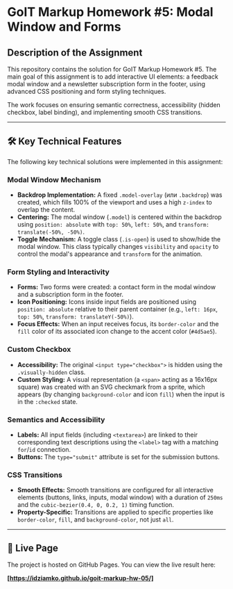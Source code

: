 # GoIT Markup Homework #5: Modal Window and Forms

## Description of the Assignment

This repository contains the solution for GoIT Markup Homework #5. The main goal of this assignment is to add interactive UI elements: a feedback modal window and a newsletter subscription form in the footer, using advanced CSS positioning and form styling techniques.

The work focuses on ensuring semantic correctness, accessibility (hidden checkbox, label binding), and implementing smooth CSS transitions.

---

## 🛠️ Key Technical Features

The following key technical solutions were implemented in this assignment:

### Modal Window Mechanism
* **Backdrop Implementation:** A fixed `.model-overlay` (или `.backdrop`) was created, which fills 100% of the viewport and uses a high `z-index` to overlap the content.
* **Centering:** The modal window (`.model`) is centered within the backdrop using `position: absolute` with `top: 50%`, `left: 50%`, and `transform: translate(-50%, -50%)`.
* **Toggle Mechanism:** A toggle class (`.is-open`) is used to show/hide the modal window. This class typically changes `visibility` and `opacity` to control the modal's appearance and `transform` for the animation.

### Form Styling and Interactivity
* **Forms:** Two forms were created: a contact form in the modal window and a subscription form in the footer.
* **Icon Positioning:** Icons inside input fields are positioned using `position: absolute` relative to their parent container (e.g., `left: 16px`, `top: 50%`, `transform: translateY(-50%)`).
* **Focus Effects:** When an input receives focus, its `border-color` and the `fill` color of its associated icon change to the accent color (`#4d5ae5`).

### Custom Checkbox
* **Accessibility:** The original `<input type="checkbox">` is hidden using the `.visually-hidden` class.
* **Custom Styling:** A visual representation (a `<span>` acting as a 16x16px square) was created with an SVG checkmark from a sprite, which appears (by changing `background-color` and icon `fill`) when the input is in the `:checked` state.

### Semantics and Accessibility
* **Labels:** All input fields (including `<textarea>`) are linked to their corresponding text descriptions using the `<label>` tag with a matching `for`/`id` connection.
* **Buttons:** The `type="submit"` attribute is set for the submission buttons.

### CSS Transitions
* **Smooth Effects:** Smooth transitions are configured for all interactive elements (buttons, links, inputs, modal window) with a duration of `250ms` and the `cubic-bezier(0.4, 0, 0.2, 1)` timing function.
* **Property-Specific:** Transitions are applied to specific properties like `border-color`, `fill`, and `background-color`, not just `all`.

---

## 🚀 Live Page

The project is hosted on GitHub Pages. You can view the live result here:

**[https://idziamko.github.io/goit-markup-hw-05/]**
